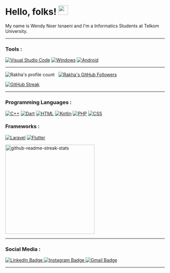 # Hello, folks! <img src="https://raw.githubusercontent.com/MartinHeinz/MartinHeinz/master/wave.gif" width="30px" height="30px" />

My name is Wendy Noer Isnaeni  and I'm a Informatics Students at Telkom University.
 
<hr>

### Tools :
  [![Visual Studio Code](https://custom-icon-badges.demolab.com/badge/Visual%20Studio%20Code-0078d7.svg?logo=vsc&logoColor=white)](#)
  [![Windows](https://custom-icon-badges.demolab.com/badge/Windows-0078D6?logo=windows11&logoColor=white)](#)
  [![Android](https://img.shields.io/badge/Android-3DDC84?logo=android&logoColor=white)](#)


<hr>

![Rakha's profile count](https://komarev.com/ghpvc/?username=Wenndyy&color=red) &nbsp;
[![Rakha's GitHub Followers](https://img.shields.io/github/followers/Wenndyy?label=follow&style=social)](https://github.com/Wenndyy) &nbsp;

[![GitHub Streak](https://streak-stats.demolab.com?user=Wenndyy&theme=transparent&date_format=j%20M%5B%20Y%5D&mode=weekly)](https://git.io/streak-stats)

<hr>

### Programming Languages :

  [![C++](https://img.shields.io/badge/C++-%2300599C.svg?logo=c%2B%2B&logoColor=white)](#)
  [![Dart](https://img.shields.io/badge/Dart-%230175C2.svg?logo=dart&logoColor=white)](#)
  [![HTML](https://img.shields.io/badge/HTML-%23E34F26.svg?logo=html5&logoColor=white)](#)
  [![Kotlin](https://img.shields.io/badge/Kotlin-%237F52FF.svg?logo=kotlin&logoColor=white)](#)
  [![PHP](https://img.shields.io/badge/php-%23777BB4.svg?&logo=php&logoColor=white)](#)
  [![CSS](https://img.shields.io/badge/CSS-1572B6?logo=css3&logoColor=fff)](#)

### Frameworks :


  [![Laravel](https://img.shields.io/badge/Laravel-%23FF2D20.svg?logo=laravel&logoColor=white)](#)
  [![Flutter](https://img.shields.io/badge/Flutter-02569B?logo=flutter&logoColor=fff)](#)


<a href="https://github.com/Wenndyy/github-readme-stats">
  <img width="282" src="https://github-readme-stats.vercel.app/api/top-langs/?username=Wenndyy&layout=compact&bg_color=1F222e&title_color=fafafa&text_color=fafafa&icon_color=1d1f21&hide_border=true" alt="github-readme-streak-stats">
</a>

<hr>

### Social Media :

<a href="https://www.linkedin.com/in/dyywen/">
  <img src="https://img.shields.io/badge/LinkedIn-blue?style=for-the-badge&logo=linkedin&logoColor=white" alt="LinkedIn Badge"/>
</a>
<a href="https://www.instagram.com/dy.wen__">
  <img src="https://img.shields.io/badge/Instagram-E4405F?style=for-the-badge&logo=instagram&logoColor=white" alt="Instagram Badge"/>
</a>
<a href="mailto:dywencreativity@gmail.com">
  <img src="https://img.shields.io/badge/Gmail-D14836?style=for-the-badge&logo=gmail&logoColor=white" alt="Gmail Badge"/>
</a>

<hr>

<!---
Wenndyy/Wenndyy is a ✨ special ✨ repository because its `README.md` (this file) appears on your GitHub profile.
You can click the Preview link to take a look at your changes.
--->
